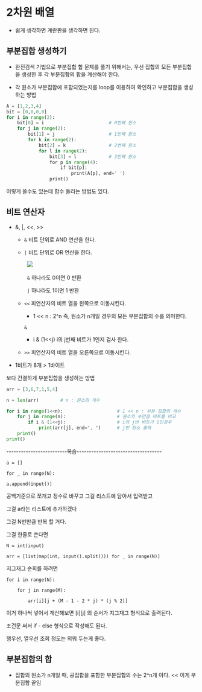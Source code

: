 # 2차원 배열

- 쉽게 생각하면 계란판을 생각하면 된다.

## 부분집합 생성하기

- 완전검색 기법으로 부분집합 합 문제를 풀기 위해서는, 우선 집합의 모든 부분집합을 생성한 후 각 부분집합의 합을 계산해야 한다.

- 각 원소가 부분집합에 포함되었는지를 loop를 이용하여 확인하고 부분집합을 생성하는 방법

```python
A = [1,2,3,4]
bit = [0,0,0,0]
for i in range(2):
    bit[0] = i                        # 0번째 원소              
    for j in range(2):
        bit[1] = j                    # 1번째 원소
        for k in range(2):
            bit[2] = k                # 2번째 원소
            for l in range(2):
                bit[3] = l            # 3번째 원소
                for p in range(4):
                    if bit[p]:
                        print(A[p], end=' ')
                print()
```

이렇게 쓸수도 있는데 함수 돌리는 방법도 있다.

## 비트 연산자

- &, |, <<, >>
  
  - `&` 비트 단위로 AND 연산을 한다.
  
  - `|` 비트 단위로 OR 연산을 한다.
  
          ![](C:\Users\SSAFY\AppData\Roaming\marktext\images\2023-02-06-11-37-17-image.png)
  
          `&` 하나라도 0이면 0 반환
  
          `|` 하나라도 1이면 1 반환
  
  - `<<` 피연산자의 비트 열을 왼쪽으로 이동시킨다.
    
    - 1 << n : 2^n 즉, 원소가 n개일 경우의 모든 부분집합의 수를 의미한다.
    
    `&`
    
    - i & (1<<j) i의 j번째 비트가 1인지 검사 한다.
  
  - `>>` 피연산자의 비트 열을 오른쪽으로 이동시킨다.

- 1비트가 8개 > 1바이트

보다 간결하게 부분집합을 생성하는 방법

```python
arr = [3,6,7,1,5,4]

n = len(arr)        # n : 원소의 개수

for i in range(1<<n):                    # 1 << n : 부분 집합의 개수
    for j in range(n):                   # 원소의 수만큼 비트를 비교
        if i & (1<<j):                   # i의 j번 비트가 1인경우
            print(arr[j], end=", ")      # j번 원소 출력
    print()
print()
```

-------------------------복습-----------------------------------

`a = []`

`for _ in range(N):`

`a.append(input())`

공백기준으로 쪼개고 정수로 바꾸고 그걸 리스트에 담아서 입력받고

그걸 a라는 리스트에 추가하겠다

그걸 N번만큼 반복 할 거다.

그걸 한줄로 쓴다면

`N = int(input)`

`arr = [list(map(int, input().split())) for _ in range(N)]`



지그재그 순회를 하려면

`for i in range(N):`

`    for j in range(M):`

`        arr[i][j + (M - 1 - 2 * j) * (j % 2)]`



이거 하나씩 넣어서 계산해보면 [i][j] 의 순서가 지그재그 형식으로 출력된다.

조건문 써서  if - else 형식으로 작성해도 된다.

 

행우선, 열우선 조회 정도는 외워 두는게 좋다.



## 부분집합의 합

- 집합의 원소가 n개일 때, 공집합을 포함한 부분집합의 수는 2^n개 이다.  << 이게 부분집합 끝임
